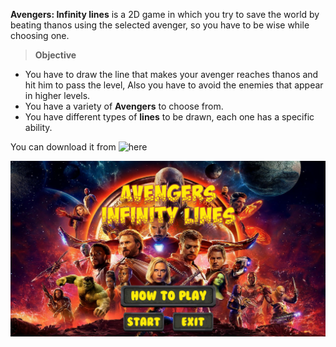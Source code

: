 **Avengers: Infinity lines** is a 2D game in which you try to save the world by beating thanos using the selected avenger, so you have to be wise while choosing one.
>**Objective**
* You have to draw the line that makes your avenger reaches thanos and hit him to pass the level, Also you have to avoid the enemies that appear in higher levels.
* You have a variety of **Avengers** to choose from.
* You have different types of **lines** to be drawn, each one has a specific ability.

You can download it from ![here](https://drive.google.com/open?id=1N5yuQJet50urwS9qmKXGCOA9ZrUoeNav)

![](https://github.com/MahmoudmHamza/Unity-Projects/blob/master/Avengers%20Infinity%20Lines/Screenshots/AV1.PNG)
